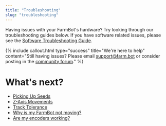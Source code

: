 ```yaml
---
title: "Troubleshooting"
slug: "troubleshooting"
---
```


Having issues with your FarmBot's hardware? Try looking through our troubleshooting guides below. If you have software related issues, please see the [Software Troubleshooting Guide](https://software.farm.bot/docs/troubleshooting).

{%
include callout.html
type="success"
title="We're here to help"
content="Still having issues? Please email support@farm.bot or consider posting in the [community forum](https://forum.farmbot.org)."
%}


# What's next?

 * [Picking Up Seeds](troubleshooting/picking-up-seeds.md)
 * [Z-Axis Movements](troubleshooting/z-axis-movements.md)
 * [Track Tolerance](troubleshooting/track-tolerance.md)
 * [Why is my FarmBot not moving?](troubleshooting/why-is-my-farmbot-not-moving.md)
 * [Are my encoders working?](troubleshooting/are-my-encoders-working.md)

